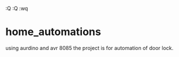 :Q
:Q
:wq
# home_automations
using aurdino and avr 8085 the project is for automation of door lock.
